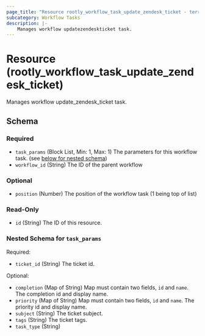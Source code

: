 ```yaml
---
page_title: "Resource rootly_workflow_task_update_zendesk_ticket - terraform-provider-rootly"
subcategory: Workflow Tasks
description: |-
    Manages workflow updatezendeskticket task.
---
```


# Resource (rootly_workflow_task_update_zendesk_ticket)

Manages workflow update_zendesk_ticket task.



<!-- schema generated by tfplugindocs -->
## Schema

### Required

- `task_params` (Block List, Min: 1, Max: 1) The parameters for this workflow task. (see [below for nested schema](#nestedblock--task_params))
- `workflow_id` (String) The ID of the parent workflow

### Optional

- `position` (Number) The position of the workflow task (1 being top of list)

### Read-Only

- `id` (String) The ID of this resource.

<a id="nestedblock--task_params"></a>
### Nested Schema for `task_params`

Required:

- `ticket_id` (String) The ticket id.

Optional:

- `completion` (Map of String) Map must contain two fields, `id` and `name`. The completion id and display name.
- `priority` (Map of String) Map must contain two fields, `id` and `name`. The priority id and display name.
- `subject` (String) The ticket subject.
- `tags` (String) The ticket tags.
- `task_type` (String)
